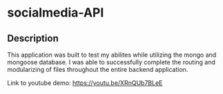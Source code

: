 # socialmedia-API

## Description
This application was built to test my abilites while utilizing the mongo and mongoose database. I was able to successfully complete the routing and modularizing of files throughout the entire backend application.

Link to youtube demo: https://youtu.be/XRnQUb7BLeE